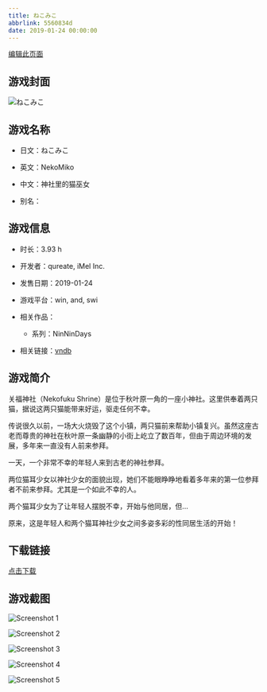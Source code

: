 ```yaml
---
title: ねこみこ
abbrlink: 5560834d
date: 2019-01-24 00:00:00
---
```

[编辑此页面](https://github.com/ACG-3/ADV3-source/blob/main/source/_posts/%E3%81%AD%E3%81%93%E3%81%BF%E3%81%93.md)

## 游戏封面

![ねこみこ](https://pan.timero.xyz/d/onedrive/img_lib_001/%E3%81%AD%E3%81%93%E3%81%BF%E3%81%93_cover.avif)


## 游戏名称

- 日文：ねこみこ
- 英文：NekoMiko
- 中文：神社里的猫巫女

- 别名：


## 游戏信息

- 时长：3.93 h
- 开发者：qureate, iMel Inc.
- 发售日期：2019-01-24
- 游戏平台：win, and, swi
- 相关作品：
   - 系列：NinNinDays

- 相关链接：[vndb](https://vndb.org/v25170)


## 游戏简介

关福神社（Nekofuku Shrine）是位于秋叶原一角的一座小神社。这里供奉着两只猫，据说这两只猫能带来好运，驱走任何不幸。

传说很久以前，一场大火烧毁了这个小镇，两只猫前来帮助小镇复兴。虽然这座古老而尊贵的神社在秋叶原一条幽静的小街上屹立了数百年，但由于周边环境的发展，多年来一直没有人前来参拜。

一天，一个非常不幸的年轻人来到古老的神社参拜。

两位猫耳少女以神社少女的面貌出现，她们不能眼睁睁地看着多年来的第一位参拜者不前来参拜。尤其是一个如此不幸的人。

两个猫耳少女为了让年轻人摆脱不幸，开始与他同居，但...

原来，这是年轻人和两个猫耳神社少女之间多姿多彩的性同居生活的开始！




## 下载链接

[点击下载](https://pan.timero.xyz/onedrive/adv_lib_001/%E3%81%AD%E3%81%93%E3%81%BF%E3%81%93)


## 游戏截图


![Screenshot 1](https://pan.timero.xyz/d/onedrive/img_lib_001/%E3%81%AD%E3%81%93%E3%81%BF%E3%81%93_Screenshot_1.avif)

![Screenshot 2](https://pan.timero.xyz/d/onedrive/img_lib_001/%E3%81%AD%E3%81%93%E3%81%BF%E3%81%93_Screenshot_2.avif)

![Screenshot 3](https://pan.timero.xyz/d/onedrive/img_lib_001/%E3%81%AD%E3%81%93%E3%81%BF%E3%81%93_Screenshot_3.avif)

![Screenshot 4](https://pan.timero.xyz/d/onedrive/img_lib_001/%E3%81%AD%E3%81%93%E3%81%BF%E3%81%93_Screenshot_4.avif)

![Screenshot 5](https://pan.timero.xyz/d/onedrive/img_lib_001/%E3%81%AD%E3%81%93%E3%81%BF%E3%81%93_Screenshot_5.avif)

